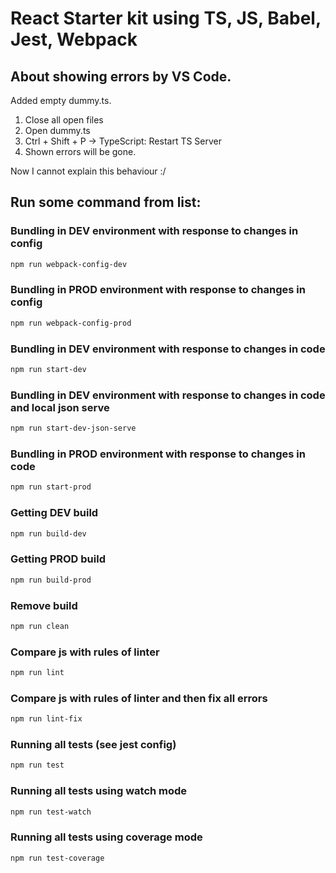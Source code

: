 # React Starter kit using TS, JS, Babel, Jest, Webpack

## About showing errors by VS Code.

Added empty dummy.ts.

1. Close all open files
2. Open dummy.ts
3. Ctrl + Shift + P -> TypeScript: Restart TS Server
4. Shown errors will be gone.

Now I cannot explain this behaviour :/

## Run some command from list:

### Bundling in DEV environment with response to changes in config

```bash
npm run webpack-config-dev
```

### Bundling in PROD environment with response to changes in config

```bash
npm run webpack-config-prod
```

### Bundling in DEV environment with response to changes in code

```bash
npm run start-dev
```
### Bundling in DEV environment with response to changes in code and local json serve

```bash
npm run start-dev-json-serve
```

### Bundling in PROD environment with response to changes in code

```bash
npm run start-prod
```

### Getting DEV build

```bash
npm run build-dev
```

### Getting PROD build

```bash
npm run build-prod
```

### Remove build

```bash
npm run clean
```

### Compare js with rules of linter

```bash
npm run lint
```

### Compare js with rules of linter and then fix all errors

```bash
npm run lint-fix
```

### Running all tests (see jest config)

```bash
npm run test
```

### Running all tests using watch mode

```bash
npm run test-watch
```

### Running all tests using coverage mode

```bash
npm run test-coverage
```
